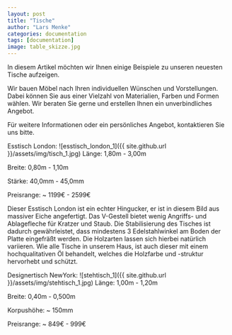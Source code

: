 ```yaml
---
layout: post
title: "Tische"
author: "Lars Menke"
categories: documentation
tags: [documentation]
image: table_skizze.jpg
---
```


In diesem Artikel möchten wir Ihnen einige Beispiele zu unseren neuesten Tische aufzeigen.

Wir bauen Möbel nach Ihren individuellen Wünschen und Vorstellungen. 
Dabei können Sie aus einer Vielzahl von Materialien, Farben und Formen wählen. 
Wir beraten Sie gerne und erstellen Ihnen ein unverbindliches Angebot.

Für weitere Informationen oder ein persönliches Angebot, kontaktieren Sie uns bitte.


Esstisch London:
![esstisch_london_1]({{ site.github.url }}/assets/img/tisch_1.jpg)
Länge:  1,80m  - 3,00m 

Breite: 0,80m  - 1,10m

Stärke: 40,0mm - 45,0mm 

Preisrange: ~ 1199€ - 2599€

Dieser Esstisch London ist ein echter Hingucker, er ist in diesem Bild aus massiver Eiche angefertigt.
Das V-Gestell bietet wenig Angriffs- und Ablagefleche für Kratzer und Staub.
Die Stabilisierung des Tisches ist dadurch gewährleistet, dass mindestens 3 Edelstahlwinkel am Boden der Platte eingefräßt werden.
Die Holzarten lassen sich hierbei natürlich variieren.
Wie alle Tische in unserem Haus, ist auch dieser mit einem hochqualitativen Öl behandelt, welches die Holzfarbe und -struktur hervorhebt und schützt.


Designertisch NewYork:
![stehtisch_1]({{ site.github.url }}/assets/img/stehtisch_1.jpg)
Länge:  1,00m  - 1,20m

Breite: 0,40m  - 0,500m

Korpushöhe: ~ 150mm

Preisrange: ~ 849€ - 999€
